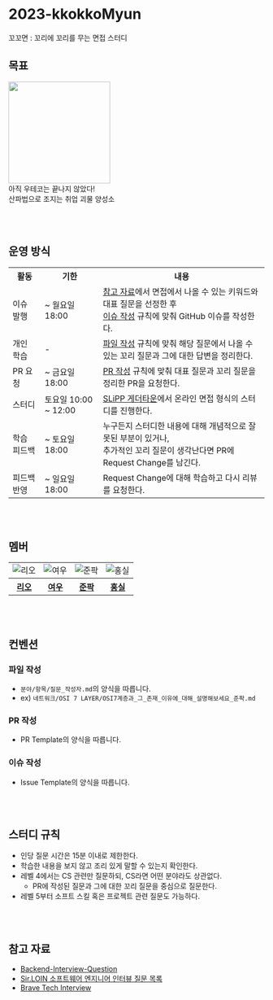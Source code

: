 # 2023-kkokkoMyun
꼬꼬면 : 꼬리에 꼬리를 무는 면접 스터디

## 목표
<img src="https://mblogthumb-phinf.pstatic.net/20140318_232/yean5rang_1395112096981qurV2_JPEG/%C0%CC%C1%A6%BA%CE%C5%CD_%C1%A4%B8%BB_%B0%F8%BA%CE%BB%D3%C0%CC%BE%DF.jpg?type=w2" width=200px>
<br> 아직 우테코는 끝나지 않았다!
<br> 산파법으로 조지는 취업 괴물 양성소

<br><br>

## 운영 방식
<table>
    <tr>
        <th>활동</th>
        <th>기한</th>
        <th>내용</th>
    </tr>
    <tr>
        <td>이슈 발행</td>
        <td>~ 월요일 18:00</td>
        <td>
            <a href="#참고-자료">참고 자료</a>에서 면접에서 나올 수 있는 키워드와 대표 질문을 선정한 후 <br>
            <a href="#이슈-작성">이슈 작성</a> 규칙에 맞춰 GitHub 이슈를 작성한다.
        </td>
    </tr>
    <tr>
        <td>개인 학습</td>
        <td> - </td>
        <td>
            <a href="#파일-작성">파일 작성</a> 규칙에 맞춰 해당 질문에서 나올 수 있는 꼬리 질문과 그에 대한 답변을 정리한다.
        </td>
    </tr>
    <tr>
        <td>PR 요청</td>
        <td>~ 금요일 18:00</td>
        <td>
            <a href="#PR-작성">PR 작성</a> 규칙에 맞춰 대표 질문과 꼬리 질문을 정리한 PR을 요청한다.
        </td>
    </tr>
    <tr>
        <td>스터디</td>
        <td>토요일 10:00 ~ 12:00</td>
        <td>
            <a href="https://app.gather.town/app/rlgHKPj38GyqLB9z/SLiPP">SLiPP 게더타운</a>에서 온라인 면접 형식의 스터디를 진행한다.
        </td>
    </tr>
    <tr>
        <td>학습 피드백</td>
        <td>~ 토요일 18:00</td>
        <td>
            누구든지 스터디한 내용에 대해 개념적으로 잘못된 부분이 있거나, <br>
            추가적인 꼬리 질문이 생각난다면 PR에 Request Change를 남긴다.
        </td>
    </tr>
    <tr>
        <td>피드백 반영</td>
        <td>~ 일요일 18:00</td>
        <td>
            Request Change에 대해 학습하고 다시 리뷰를 요청한다.
        </td>
    </tr>
</table>

<br><br>

## 멤버
<table>
    <tr>
        <!-- <td><img src="https://avatars.githubusercontent.com/u/77482065?v=4" alt="디노"></td> -->
        <td><img src="https://avatars.githubusercontent.com/u/89302528?v=4" alt="리오"></td>
        <td><img src="https://avatars.githubusercontent.com/u/95093193?v=4" alt="여우"></td>
        <td><img src="https://avatars.githubusercontent.com/u/112045553?v=4" alt="준팍"></td>
        <td><img src="https://avatars.githubusercontent.com/u/32128848?v=4" alt="홍실"></td>
    </tr>
    <tr>
        <!-- <th><a href="https://github.com/jjongwa">디노</a></th> -->
        <th><a href="https://github.com/Jaeyoung22">리오</a></th>
        <th><a href="https://github.com/BackFoxx">여우</a></th>
        <th><a href="https://github.com/junpakPark">준팍</a></th>
        <th><a href="https://github.com/hong-sile">홍실</a></th>
    </tr>
</table>

<br><br>

## 컨벤션
### 파일 작성
- `분야/항목/질문_작성자.md`의 양식을 따릅니다.
- ex) `네트워크/OSI 7 LAYER/OSI7계층과_그_존재_이유에_대해_설명해보세요_준팍.md`
### PR 작성
- PR Template의 양식을 따릅니다.
### 이슈 작성
- Issue Template의 양식을 따릅니다.

<br><br>

## 스터디 규칙
- 인당 질문 시간은 15분 이내로 제한한다.
- 학습한 내용을 보지 않고 조리 있게 말할 수 있는지 확인한다.
- 레벨 4에서는 CS 관련만 질문하되, CS라면 어떤 분야라도 상관없다.
    - PR에 작성된 질문과 그에 대한 꼬리 질문을 중심으로 질문한다.
- 레벨 5부터 소프트 스킬 혹은 프로젝트 관련 질문도 가능하다.

<br><br>

## 참고 자료
- [Backend-Interview-Question](https://github.com/ksundong/backend-interview-question#cs-%EA%B4%80%EB%A0%A8-%EC%A7%80%EC%8B%9D)
- [Sir.LOIN 소프트웨어 엔지니어 인터뷰 질문 목록](https://github.com/sirloin-dev/meatplatform/blob/master/job-description/interview-questions.adoc)
- [Brave Tech Interview](https://github.com/brave-people/brave-tech-interview#part1-%EC%9A%A9%EA%B0%90%ED%95%9C-%EC%A7%88%EB%AC%B8)